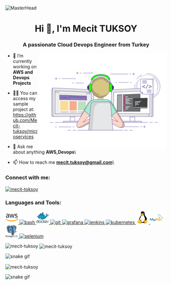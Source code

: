 ![MasterHead](https://ibagroupit.com/wp-content/uploads/2020/05/banner_1300-357_devops.png)

<h1 align="center">Hi 👋, I'm Mecit TUKSOY</h1>
<h3 align="center">A passionate Cloud Devops Engineer from Turkey</h3>
<img align="right" alt="Coding" width="400" src="https://raw.githubusercontent.com/devSouvik/devSouvik/master/gif3.gif">


- 🔭 I’m currently working on **AWS and Devops Projects**


- 👨‍💻 You can access my sample project at:\
 https://github.com/Mecit-tuksoy/microservices


- 💬 Ask me about anything  **AWS,Devops**\


- 📫 How to reach me **mecit.tuksoy@gmail.com**\


<h3 align="left">Connect with me:</h3>
<p align="left">
<a href="https://linkedin.com/in/mecit-toksoy" target="blank"><img align="center" src="https://raw.githubusercontent.com/rahuldkjain/github-profile-readme-generator/master/src/images/icons/Social/linked-in-alt.svg" alt="mecit-toksoy" height="30" width="40" /></a>
</p>

<h3 align="left">Languages and Tools:</h3>
<p align="left"> <a href="https://aws.amazon.com" target="_blank" rel="noreferrer"> <img src="https://raw.githubusercontent.com/devicons/devicon/master/icons/amazonwebservices/amazonwebservices-original-wordmark.svg" alt="aws" width="40" height="40"/> </a> <a href="https://www.gnu.org/software/bash/" target="_blank" rel="noreferrer"> <img src="https://www.vectorlogo.zone/logos/gnu_bash/gnu_bash-icon.svg" alt="bash" width="40" height="40"/> </a> <a href="https://www.docker.com/" target="_blank" rel="noreferrer"> <img src="https://raw.githubusercontent.com/devicons/devicon/master/icons/docker/docker-original-wordmark.svg" alt="docker" width="40" height="40"/> </a> <a href="https://git-scm.com/" target="_blank" rel="noreferrer"> <img src="https://www.vectorlogo.zone/logos/git-scm/git-scm-icon.svg" alt="git" width="40" height="40"/> </a> <a href="https://grafana.com" target="_blank" rel="noreferrer"> <img src="https://www.vectorlogo.zone/logos/grafana/grafana-icon.svg" alt="grafana" width="40" height="40"/> </a> <a href="https://www.jenkins.io" target="_blank" rel="noreferrer"> <img src="https://www.vectorlogo.zone/logos/jenkins/jenkins-icon.svg" alt="jenkins" width="40" height="40"/> </a> <a href="https://kubernetes.io" target="_blank" rel="noreferrer"> <img src="https://www.vectorlogo.zone/logos/kubernetes/kubernetes-icon.svg" alt="kubernetes" width="40" height="40"/> </a> <a href="https://www.linux.org/" target="_blank" rel="noreferrer"> <img src="https://raw.githubusercontent.com/devicons/devicon/master/icons/linux/linux-original.svg" alt="linux" width="40" height="40"/> </a> <a href="https://www.mysql.com/" target="_blank" rel="noreferrer"> <img src="https://raw.githubusercontent.com/devicons/devicon/master/icons/mysql/mysql-original-wordmark.svg" alt="mysql" width="40" height="40"/> </a> <a href="https://www.postgresql.org" target="_blank" rel="noreferrer"> <img src="https://raw.githubusercontent.com/devicons/devicon/master/icons/postgresql/postgresql-original-wordmark.svg" alt="postgresql" width="40" height="40"/> </a> <a href="https://www.selenium.dev" target="_blank" rel="noreferrer"> <img src="https://raw.githubusercontent.com/detain/svg-logos/780f25886640cef088af994181646db2f6b1a3f8/svg/selenium-logo.svg" alt="selenium" width="40" height="40"/> </a> </p>

<p><img align="left" src="https://github-readme-stats.vercel.app/api/top-langs?username=mecit-tuksoy&show_icons=true&locale=en&layout=compact" alt="mecit-tuksoy" /></p>

<p>&nbsp;<img align="center" src="https://github-readme-stats.vercel.app/api?username=mecit-tuksoy&show_icons=true&locale=en" alt="mecit-tuksoy" /></p>

![snake gif](https://github.com/Mecit-tuksoy/Mecit-tuksoy/blob/output/github-contribution-grid-snake.gif)

<p><img align="center" src="https://github-readme-streak-stats.herokuapp.com/?user=mecit-tuksoy&" alt="mecit-tuksoy" /></p>


![snake gif](https://github.com/Mecit-tuksoy/Mecit-tuksoy/blob/output/github-contribution-grid-snake.gif)
